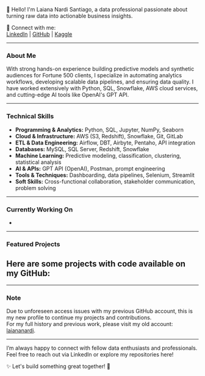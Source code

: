 👋 Hello! I'm Laiana Nardi Santiago, a data professional passionate about turning raw data into actionable business insights.

🔗 Connect with me:  
[LinkedIn](https://linkedin.com/in/laiana-santiago) | [GitHub](https://github.com/laiana-nardi) | [Kaggle](https://www.kaggle.com/laiananardi)

---

### About Me  
With strong hands-on experience building predictive models and synthetic audiences for Fortune 500 clients, I specialize in automating analytics workflows, developing scalable data pipelines, and ensuring data quality. I have worked extensively with Python, SQL, Snowflake, AWS cloud services, and cutting-edge AI tools like OpenAI's GPT API.

---

### Technical Skills  
- **Programming & Analytics:** Python, SQL, Jupyter, NumPy, Seaborn  
- **Cloud & Infrastructure:** AWS (S3, Redshift), Snowflake, Git, GitLab  
- **ETL & Data Engineering:** Airflow, DBT, Airbyte, Pentaho, API integration  
- **Databases:** MySQL, SQL Server, Redshift, Snowflake  
- **Machine Learning:** Predictive modeling, classification, clustering, statistical analysis  
- **AI & APIs:** GPT API (OpenAI), Postman, prompt engineering  
- **Tools & Techniques:** Dashboarding, data pipelines, Selenium, Streamlit  
- **Soft Skills:** Cross-functional collaboration, stakeholder communication, problem solving

---

### Currently Working On  
-
---

### Featured Projects  
Here are some projects with code available on my GitHub:  
-
---

### Note  
Due to unforeseen access issues with my previous GitHub account, this is my new profile to continue my projects and contributions.  
For my full history and previous work, please visit my old account: [laiananardi](https://github.com/laiananardi).

---

I’m always happy to connect with fellow data enthusiasts and professionals. Feel free to reach out via LinkedIn or explore my repositories here!

✨ Let's build something great together! 🚀
